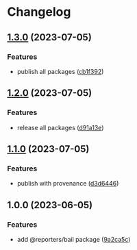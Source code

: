 # Changelog

## [1.3.0](https://github.com/MoLow/reporters/compare/bail-v1.2.0...bail-v1.3.0) (2023-07-05)


### Features

* publish all packages ([cb1f392](https://github.com/MoLow/reporters/commit/cb1f39276dbb835c70b459ee07ec851dcb6b935a))

## [1.2.0](https://github.com/MoLow/reporters/compare/bail-v1.1.0...bail-v1.2.0) (2023-07-05)


### Features

* release all packages ([d91a13e](https://github.com/MoLow/reporters/commit/d91a13e185d6981f415cfbac71fb7fc36e870328))

## [1.1.0](https://github.com/MoLow/reporters/compare/bail-v1.0.0...bail-v1.1.0) (2023-07-05)


### Features

* publish with provenance ([d3d6446](https://github.com/MoLow/reporters/commit/d3d6446368f5534938e935142985facdaa60625e))

## 1.0.0 (2023-06-05)


### Features

* add @reporters/bail package ([9a2ca5c](https://github.com/MoLow/reporters/commit/9a2ca5c98e029e6b73238adfb0f6e68da9011d87))
